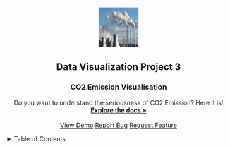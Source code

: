 <a name="readme-top"></a>

<br/>
<div align="center">
  <a href="https://github.com/kinho-yislashcoding/data_visualizaton_project3">
    <img src="images/greenhouse-co2-climate.jpg" alt="Logo" width="90" height="90">
  </a>
  <h2 align="center">Data Visualization Project 3</h2>
  <h3 align="center">CO2 Emission Visualisation</h3>
 
<p align="center">
  Do you want to understand the seriousness of CO2 Emission? Here it is!
  <br/>
  <a href="https://github.com/othneildrew/Best-README-Template"><strong>Explore the docs »</strong></a>
  <br/>
  <br/>
  <a href="https://github.com/othneildrew/Best-README-Template">View Demo</a>
  <a href="https://github.com/othneildrew/Best-README-Template/issues">Report Bug</a>
  <a href="https://github.com/othneildrew/Best-README-Template/issues">Request Feature</a>
</p>
</div>

<details>
  <summary>Table of Contents</summary>
  <ol>
    <li>
      <a href="#about-the-project">About The Project</a>
      <ul>
        <li><a href="#built-with">Built With</a></li>
      </ul>
    </li>
    <li>
      <a href="#getting-started">Getting Started</a>
      <ul>
        <li><a href="#prerequisites">Prerequisites</a></li>
        <li><a href="#installation">Installation</a></li>
      </ul>
    </li>
    <li><a href="#usage">Usage</a></li>
    <li><a href="#roadmap">Roadmap</a></li>
    <li><a href="#contributing">Contributing</a></li>
    <li><a href="#license">License</a></li>
    <li><a href="#contact">Contact</a></li>
    <li><a href="#acknowledgments">Acknowledgments</a></li>
  </ol>
</details>
